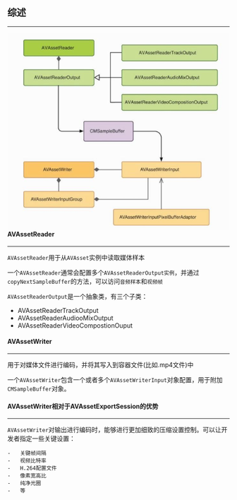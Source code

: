 ## 综述

-----

<img src='./img/1.jpg' align=left>



#### AVAssetReader

----------

`AVAssetReader`用于从`AVAsset`实例中读取媒体样本

一个`AVAssetReader`通常会配置多个`AVAssetReaderOutput实例`，并通过`copyNextSampleBuffer`的方法，可以访问`音频样本`和`视频帧`

`AVAssetReaderOutput`是一个抽象类，有三个子类：

- AVAssetReaderTrackOutput
- AVAssetReaderAudiooMixOutput
- AVAssetReaderVideoCompostionOuput





#### AVAssetWriter

-----

用于对媒体文件进行编码，并将其写入到容器文件(比如.mp4文件)中

一个`AVAssetWriter`包含一个或者多个`AVAssetWriterInput`对象配置，用于附加`CMSampleBuffer`对象。







#### AVAssetWriter相对于AVAssetExportSession的优势

------

`AVAssetWriter`对输出进行编码时，能够进行更加细致的压缩设置控制。可以让开发者指定一些关键设置：

	-	关键帧间隔
	-	视频比特率
	-	H.264配置文件
	-	像素宽高比
	-	纯净光圈
	-	等









